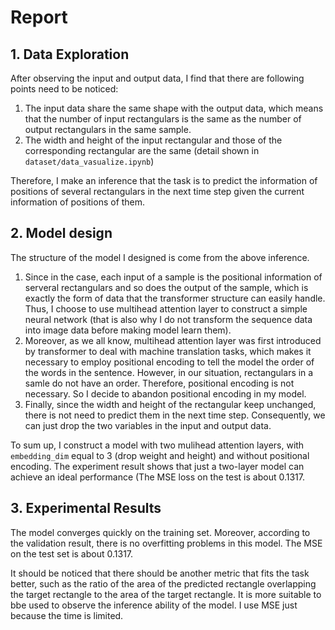 # Report

## 1. Data Exploration

After observing the input and output data, I find that there are following points need to be noticed:

1. The input data share the same shape with the output data, which means that the number of input rectangulars is the same as the number of output rectangulars in the same sample.
2. The width and height of the input rectangular and those of the corresponding rectangular are the same (detail shown in `dataset/data_vasualize.ipynb`)

Therefore, I make an inference that the task is to predict the information of positions of several rectangulars in the next time step given the current information of positions of them.

## 2. Model design

The structure of the model I designed is come from the above inference. 

1. Since in the case, each input of a sample is the positional information of serveral rectangulars and so does the output of the sample, which is exactly the form of data that the transformer structure can easily handle. Thus, I choose to use multihead attention layer to construct a simple neural network (that is also why I do not transform the sequence data into image data before making model learn them).
2. Moreover, as we all know, multihead attention layer was first introduced by transformer to deal with machine translation tasks, which makes it necessary to employ positional encoding to tell the model the order of the words in the sentence. However, in our situation, rectangulars in a samle do not have an order. Therefore, positional encoding is not necessary. So I decide to abandon positional encoding in my model.
3. Finally, since the width and height of the rectangular keep unchanged, there is not need to predict them in the next time step. Consequently, we can just drop the two variables in the input and output data.

To sum up, I construct a model with two mulihead attention layers, with `embedding_dim` equal to 3 (drop weight and height) and without positional encoding. The experiment result shows that just a two-layer model can achieve an ideal performance (The MSE loss on the test is about 0.1317.

## 3. Experimental Results

The model converges quickly on the training set. Moreover, according to the validation result, there is no overfitting problems in this model. The MSE on the test set is about 0.1317.

It should be noticed that there should be another metric that fits the task better, such as the ratio of the area of the predicted rectangle overlapping the target rectangle to the area of the target rectangle. It is more suitable to bbe used to observe the inference ability of the model. I use MSE just because the time is limited.

